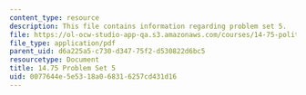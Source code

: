 ```yaml
---
content_type: resource
description: This file contains information regarding problem set 5.
file: https://ol-ocw-studio-app-qa.s3.amazonaws.com/courses/14-75-political-economy-and-economic-development-fall-2012/0077644e5e5318a068316257cd431d16_MIT14_75F12_ProbSet5.pdf
file_type: application/pdf
parent_uid: d6a225a5-c730-d347-75f2-d530822d6bc5
resourcetype: Document
title: 14.75 Problem Set 5
uid: 0077644e-5e53-18a0-6831-6257cd431d16
---
```

